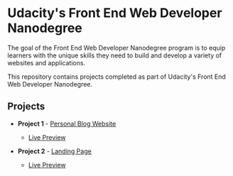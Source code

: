 # Udacity's Front End Web Developer Nanodegree

The goal of the Front End Web Developer Nanodegree program is to equip learners with the unique skills they need to build and develop a variety of websites and applications. 

This repository contains projects completed as part of Udacity's Front End Web Developer Nanodegree.

## Projects

- **Project 1** - [Personal Blog Website](https://github.com/May-95/nanodegree-projects/tree/main/Project%201%20-%20personal%20blog)

   - [Live Preview](https://may-95.github.io/nanodegree-projects/Project%201%20-%20personal%20blog)

- **Project 2** - [Landing Page](https://github.com/May-95/nanodegree-projects/tree/main/Project%202%20-%20landing%20page)

   - [Live Preview](https://may-95.github.io/nanodegree-projects/Project%202%20-%20landing%20page/)
